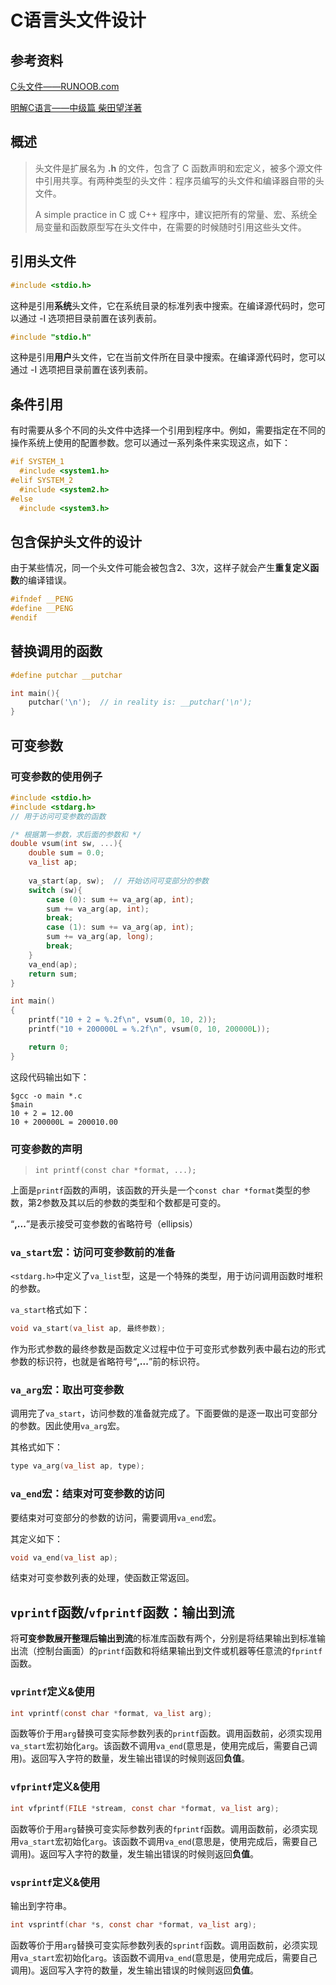 # C语言头文件设计

## 参考资料

[C头文件——RUNOOB.com](http://www.runoob.com/cprogramming/c-header-files.html)

[明解C语言——中级篇 柴田望洋著](http://www.ituring.com.cn/book/1810)

## 概述

> 头文件是扩展名为 **.h** 的文件，包含了 C 函数声明和宏定义，被多个源文件中引用共享。有两种类型的头文件：程序员编写的头文件和编译器自带的头文件。 
>
> A simple practice in C 或 C++ 程序中，建议把所有的常量、宏、系统全局变量和函数原型写在头文件中，在需要的时候随时引用这些头文件。 

## 引用头文件

```c
#include <stdio.h>
```

这种是引用**系统**头文件，它在系统目录的标准列表中搜索。在编译源代码时，您可以通过 -I 选项把目录前置在该列表前。 

```c
#include "stdio.h"
```

这种是引用**用户**头文件，它在当前文件所在目录中搜索。在编译源代码时，您可以通过 -I 选项把目录前置在该列表前。

## 条件引用

有时需要从多个不同的头文件中选择一个引用到程序中。例如，需要指定在不同的操作系统上使用的配置参数。您可以通过一系列条件来实现这点，如下： 

```c
#if SYSTEM_1
  #include <system1.h>
#elif SYSTEM_2
  #include <system2.h>
#else
  #include <system3.h>
```

## 包含保护头文件的设计
由于某些情况，同一个头文件可能会被包含2、3次，这样子就会产生**重复定义函数**的编译错误。
```C
#ifndef __PENG
#define __PENG
#endif
```
## 替换调用的函数

```c
#define putchar __putchar

int main(){
    putchar('\n');  // in reality is: __putchar('\n');
}
```

## 可变参数

### 可变参数的使用例子

``` c
#include <stdio.h>
#include <stdarg.h>
// 用于访问可变参数的函数

/* 根据第一参数，求后面的参数和 */
double vsum(int sw, ...){
    double sum = 0.0;
    va_list ap;
    
    va_start(ap, sw);  // 开始访问可变部分的参数
    switch (sw){
        case (0): sum += va_arg(ap, int);
        sum += va_arg(ap, int);
        break;
        case (1): sum += va_arg(ap, int);
        sum += va_arg(ap, long);
        break;
    }
    va_end(ap);
    return sum;
}

int main()
{
    printf("10 + 2 = %.2f\n", vsum(0, 10, 2));
    printf("10 + 200000L = %.2f\n", vsum(0, 10, 200000L));

    return 0;
}
```

这段代码输出如下：

```
$gcc -o main *.c
$main
10 + 2 = 12.00
10 + 200000L = 200010.00
```

### 可变参数的声明

> `int printf(const char *format, ...);`       

上面是`printf`函数的声明，该函数的开头是一个`const char *format`类型的参数，第2参数及其以后的参数的类型和个数都是可变的。

“**,...**”是表示接受可变参数的省略符号（ellipsis）

### `va_start`宏：访问可变参数前的准备

`<stdarg.h>`中定义了`va_list`型，这是一个特殊的类型，用于访问调用函数时堆积的参数。

`va_start`格式如下：

```c
void va_start(va_list ap, 最终参数);
```

作为形式参数的最终参数是函数定义过程中位于可变形式参数列表中最右边的形式参数的标识符，也就是省略符号“**,...**”前的标识符。

### `va_arg`宏：取出可变参数

调用完了`va_start`，访问参数的准备就完成了。下面要做的是逐一取出可变部分的参数。因此使用`va_arg`宏。

其格式如下：

```c
type va_arg(va_list ap, type);
```

### `va_end`宏：结束对可变参数的访问

要结束对可变部分的参数的访问，需要调用`va_end`宏。

其定义如下：

```c
void va_end(va_list ap);
```

结束对可变参数列表的处理，使函数正常返回。

## `vprintf`函数/`vfprintf`函数：输出到流

将**可变参数展开整理后输出到流**的标准库函数有两个，分别是将结果输出到标准输出流（控制台画面）的`printf`函数和将结果输出到文件或机器等任意流的`fprintf`函数。

### `vprintf`定义&使用

```c
int vprintf(const char *format, va_list arg);
```

函数等价于用`arg`替换可变实际参数列表的`printf`函数。调用函数前，必须实现用`va_start`宏初始化`arg`。该函数不调用`va_end`(意思是，使用完成后，需要自己调用)。返回写入字符的数量，发生输出错误的时候则返回**负值**。

### `vfprintf`定义&使用

```c
int vfprintf(FILE *stream, const char *format, va_list arg);
```

函数等价于用`arg`替换可变实际参数列表的`fprintf`函数。调用函数前，必须实现用`va_start`宏初始化`arg`。该函数不调用`va_end`(意思是，使用完成后，需要自己调用)。返回写入字符的数量，发生输出错误的时候则返回**负值**。

### `vsprintf`定义&使用

输出到字符串。

```c
int vsprintf(char *s, const char *format, va_list arg);
```

函数等价于用`arg`替换可变实际参数列表的`sprintf`函数。调用函数前，必须实现用`va_start`宏初始化`arg`。该函数不调用`va_end`(意思是，使用完成后，需要自己调用)。返回写入字符的数量，发生输出错误的时候则返回**负值**。
